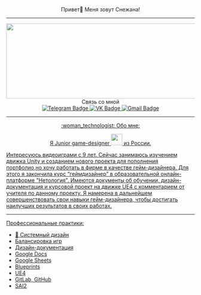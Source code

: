 <div align="center">
Привет👋 Меня зовут Снежана!
</div>

---

<div align="center">
 <img src="https://raw.githubusercontent.com/FilimonovAlexey/FilimonovAlexey/50be29f8a24667802c3fa5393c879a2db3caf641/assets/github-snake.svg" width="700" height="200"/>
</div>

<div align="center">
 Cвязь со мной
</div>

<div align="center">
  <a href="https://t.me/SnezhkaPie" target="_blank">
    <img src="https://img.shields.io/badge/Telegram-blue?style=for-the-badge&logo=Telegram&logoColor=white" alt="Telegram Badge"/>
  </a>
  <a href="https://vk.com/snezhopkatatarskaya" target="_blank">
   <img src="https://img.shields.io/badge/VK-blue?style=for-the-badge&logo=VK&logoColor=white" alt="VK Badge"/>
  </a>
  <a href="https://vk.com/snezhopkatatarskaya" target="_blank">
   <img src="https://img.shields.io/badge/Gmail-blue?style=for-the-badge&logo=Gmail&logoColor=white" alt="Gmail Badge"/>
</div>

---

<div align="center">
  :woman_technologist: Обо мне:
  
   Я Junior game-designer <img src="https://media.giphy.com/media/WUlplcMpOCEmTGBtBW/giphy.gif" width="30"> из России.
</div>

Интересуюсь видеоиграми с 9 лет. Сейчас занимаюсь изучением движка Unity и созданием нового проекта для пополнения портфолио,но хочу работать в фирме в качестве гейм-дизайнера. Для этого я закончила курс “геймдизайнер” в образовательной онлайн-платформе "Нетология". Имеются документы об обучении, дизайн-документация и курсовой проект на движке UE4 с комментарием от учителя по данному проекту. Я намерена в дальнейшем совершенствовать свои навыки гейм-дизайнера, чтобы достигать наилучших результатов в своих работах.

---

Профессиональные практики:
- :telescope: Системный дизайн
- Балансировка игр
- Дизайн-документация
- Google Docs
- Google Sheets
- Blueprints
- UE4
- GitLab, GitHub
- SAI2











